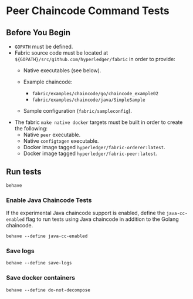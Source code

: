 # Peer Chaincode Command Tests

## Before You Begin

* `GOPATH` must be defined.
* Fabric source code must be located at `${GOPATH}/src/github.com/hyperledger/fabric` in order to provide:
  * Native executables (see below).
  * Example chaincode:
    * `fabric/examples/chaincode/go/chaincode_example02`
    * `fabric/examples/chaincode/java/SimpleSample`

  * Sample configuration (`fabric/sampleconfig`).
* The fabric `make native docker` targets must be built in order to create the following:
  * Native `peer` executable.
  * Native `configtxgen` executable.
  * Docker image tagged `hyperledger/fabric-orderer:latest`.
  * Docker image tagged `hyperledger/fabric-peer:latest`.

## Run tests

```
behave
```

### Enable Java Chaincode Tests
If the experimental Java chaincode support is enabled, define the `java-cc-enabled` flag to run tests using Java chaincode in addition to the Golang chaincode.

```
behave --define java-cc-enabled
```

### Save logs
```
behave --define save-logs
```

### Save docker containers

```
behave --define do-not-decompose
```
